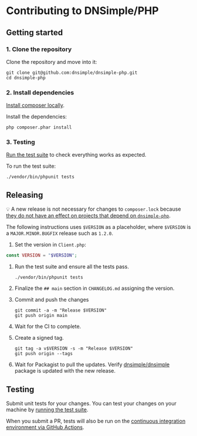 # Contributing to DNSimple/PHP

## Getting started

### 1. Clone the repository

Clone the repository and move into it:

```shell
git clone git@github.com:dnsimple/dnsimple-php.git
cd dnsimple-php
```

### 2. Install dependencies

[Install composer locally](https://getcomposer.org/doc/00-intro.md#locally).

Install the dependencies:

```shell
php composer.phar install
```

### 3. Testing

[Run the test suite](#testing) to check everything works as expected.

To run the test suite:

```shell
./vendor/bin/phpunit tests
```

## Releasing

:bulb: A new release is not necessary for changes to `composer.lock` because [they do not have an effect on projects that depend on `dnsimple-php`](https://getcomposer.org/doc/02-libraries.md#lock-file).

The following instructions uses `$VERSION` as a placeholder, where `$VERSION` is a `MAJOR.MINOR.BUGFIX` release such as `1.2.0`.

1. Set the version in `Client.php`:
```php
const VERSION = "$VERSION";
```
1. Run the test suite and ensure all the tests pass.
    ```shell
    ./vendor/bin/phpunit tests
    ```
1. Finalize the `## main` section in `CHANGELOG.md` assigning the version.
1. Commit and push the changes
    ```shell
    git commit -a -m "Release $VERSION"
    git push origin main
    ```
1. Wait for the CI to complete.
1. Create a signed tag.

    ```shell
    git tag -a v$VERSION -s -m "Release $VERSION"
    git push origin --tags
    ```
1. Wait for Packagist to pull the updates. Verify [dnsimple/dnsimple](https://packagist.org/packages/dnsimple/dnsimple) package is updated with the new release.

## Testing

Submit unit tests for your changes. You can test your changes on your machine by [running the test suite](#testing).

When you submit a PR, tests will also be run on the [continuous integration environment via GitHub Actions](https://github.com/dnsimple/dnsimple-php/actions).
